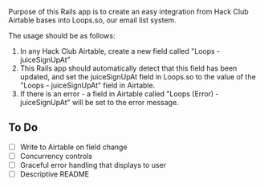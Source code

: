 Purpose of this Rails app is to create an easy integration from Hack Club Airtable bases into Loops.so, our email list system.

The usage should be as follows:

1. In any Hack Club Airtable, create a new field called "Loops - juiceSignUpAt"
2. This Rails app should automatically detect that this field has been updated, and set the juiceSignUpAt field in Loops.so to the value of the "Loops - juiceSignUpAt" field in Airtable.
3. If there is an error - a field in Airtable called "Loops (Error) - juiceSignUpAt" will be set to the error message.

## To Do

- [ ] Write to Airtable on field change
- [ ] Concurrency controls
- [ ] Graceful error handling that displays to user
- [ ] Descriptive README